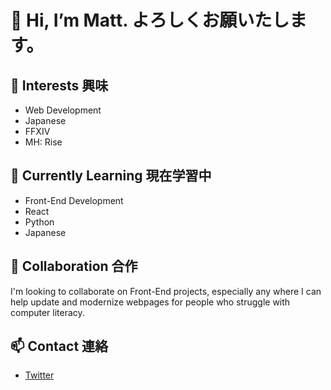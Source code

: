 # 👋 Hi, I’m Matt. よろしくお願いたします。
## 👀 Interests 興味
- Web Development 
- Japanese  
- FFXIV
- MH: Rise
## 🌱 Currently Learning 現在学習中
- Front-End Development 
- React
- Python
- Japanese
## 💞️ Collaboration 合作
I'm looking to collaborate on Front-End projects, especially any where I can help update and modernize webpages for people who struggle with computer literacy.
## 📫 Contact 連絡
- [Twitter](https://twitter.com/McMattykins)
<!---
McMattykins/McMattykins is a ✨ special ✨ repository because its `README.md` (this file) appears on your GitHub profile.
You can click the Preview link to take a look at your changes.
--->
